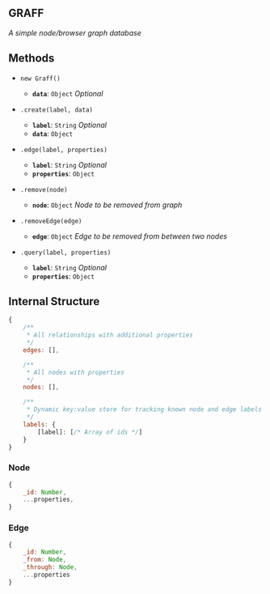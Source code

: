 GRAFF
---

_A simple node/browser graph database_

## Methods

- `new Graff()`
	- **`data`**: `Object` _Optional_

- `.create(label, data)`
	- **`label`**: `String` _Optional_
	- **`data`**: `Object`

- `.edge(label, properties)`
	- **`label`**: `String` _Optional_
	- **`properties`**: `Object`

- `.remove(node)`
	- **`node`**: `Object` _Node to be removed from graph_

- `.removeEdge(edge)`
	- **`edge`**: `Object` _Edge to be removed from between two nodes_

- `.query(label, properties)`
	- **`label`**: `String` _Optional_
	- **`properties`**: `Object`


## Internal Structure
```javascript
{
	/**
	 * All relationships with additional properties
	 */
	edges: [],

	/**
	 * All nodes with properties
	 */
	nodes: [],

	/**
	 * Dynamic key:value store for tracking known node and edge labels
	 */
	labels: {
		[label]: [/* Array of ids */]
	}
}
```

### Node
```javascript
{
	_id: Number,
	...properties,
}
```


### Edge
```Javascript
{
	_id: Number,
	_from: Node,
	_through: Node,
	...properties
}
```
